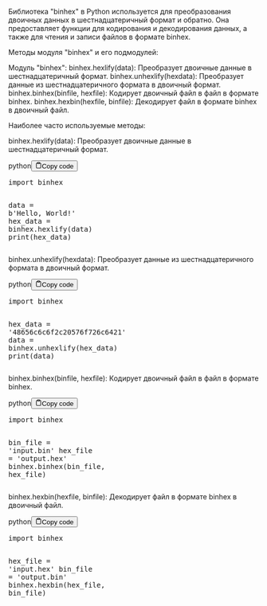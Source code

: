 <p>Библиотека "binhex" в Python используется для преобразования двоичных данных в шестнадцатеричный формат и обратно.
Она предоставляет функции для кодирования и декодирования данных, а также для чтения и записи файлов в формате binhex.</p>
<p>Методы модуля "binhex" и его подмодулей:</p>
<p>Модуль "binhex":
binhex.hexlify(data): Преобразует двоичные данные в шестнадцатеричный формат.
binhex.unhexlify(hexdata): Преобразует данные из шестнадцатеричного формата в двоичный формат.
binhex.binhex(binfile, hexfile): Кодирует двоичный файл в файл в формате binhex.
binhex.hexbin(hexfile, binfile): Декодирует файл в формате binhex в двоичный файл.</p>
<p>Наиболее часто используемые методы:</p>
<p>binhex.hexlify(data): Преобразует двоичные данные в шестнадцатеричный формат.</p>
<div class="code-element"><div class="lang-line"><text>python</text><button class="copy-button" id="code8d1cb1653d1a12ecd5e2321f8fe4d671b" onclick="copyCode(code8d1cb1653d1a12ecd5e2321f8fe4d671, code8d1cb1653d1a12ecd5e2321f8fe4d671b)"><svg stroke="currentColor" fill="none" stroke-width="2" viewBox="0 0 24 24" stroke-linecap="round" stroke-linejoin="round" class="h-4 w-4" height="1em" width="1em" xmlns="http://www.w3.org/2000/svg"><path d="M16 4h2a2 2 0 0 1 2 2v14a2 2 0 0 1-2 2H6a2 2 0 0 1-2-2V6a2 2 0 0 1 2-2h2"></path><rect x="8" y="2" width="8" height="4" rx="1" ry="1"></rect></svg><text>Copy code</text></button></div><div class="code" id="code8d1cb1653d1a12ecd5e2321f8fe4d671"><div class="highlight"><pre><span></span><span class="kn">import</span> <span class="nn">binhex</span>

<span class="n">data</span> <span class="o">=</span> <span class="sa">b</span><span class="s1">&#39;Hello, World!&#39;</span>
<span class="n">hex_data</span> <span class="o">=</span> <span class="n">binhex</span><span class="o">.</span><span class="n">hexlify</span><span class="p">(</span><span class="n">data</span><span class="p">)</span>
<span class="nb">print</span><span class="p">(</span><span class="n">hex_data</span><span class="p">)</span>
</pre></div></div></div>

<p>binhex.unhexlify(hexdata): Преобразует данные из шестнадцатеричного формата в двоичный формат.</p>
<div class="code-element"><div class="lang-line"><text>python</text><button class="copy-button" id="code53fe2cd69abdd821bf1f6b209e57283fb" onclick="copyCode(code53fe2cd69abdd821bf1f6b209e57283f, code53fe2cd69abdd821bf1f6b209e57283fb)"><svg stroke="currentColor" fill="none" stroke-width="2" viewBox="0 0 24 24" stroke-linecap="round" stroke-linejoin="round" class="h-4 w-4" height="1em" width="1em" xmlns="http://www.w3.org/2000/svg"><path d="M16 4h2a2 2 0 0 1 2 2v14a2 2 0 0 1-2 2H6a2 2 0 0 1-2-2V6a2 2 0 0 1 2-2h2"></path><rect x="8" y="2" width="8" height="4" rx="1" ry="1"></rect></svg><text>Copy code</text></button></div><div class="code" id="code53fe2cd69abdd821bf1f6b209e57283f"><div class="highlight"><pre><span></span><span class="kn">import</span> <span class="nn">binhex</span>

<span class="n">hex_data</span> <span class="o">=</span> <span class="s1">&#39;48656c6c6f2c20576f726c6421&#39;</span>
<span class="n">data</span> <span class="o">=</span> <span class="n">binhex</span><span class="o">.</span><span class="n">unhexlify</span><span class="p">(</span><span class="n">hex_data</span><span class="p">)</span>
<span class="nb">print</span><span class="p">(</span><span class="n">data</span><span class="p">)</span>
</pre></div></div></div>

<p>binhex.binhex(binfile, hexfile): Кодирует двоичный файл в файл в формате binhex.</p>
<div class="code-element"><div class="lang-line"><text>python</text><button class="copy-button" id="codef6d1bdbff2f6fc8146dab5ada9fe603db" onclick="copyCode(codef6d1bdbff2f6fc8146dab5ada9fe603d, codef6d1bdbff2f6fc8146dab5ada9fe603db)"><svg stroke="currentColor" fill="none" stroke-width="2" viewBox="0 0 24 24" stroke-linecap="round" stroke-linejoin="round" class="h-4 w-4" height="1em" width="1em" xmlns="http://www.w3.org/2000/svg"><path d="M16 4h2a2 2 0 0 1 2 2v14a2 2 0 0 1-2 2H6a2 2 0 0 1-2-2V6a2 2 0 0 1 2-2h2"></path><rect x="8" y="2" width="8" height="4" rx="1" ry="1"></rect></svg><text>Copy code</text></button></div><div class="code" id="codef6d1bdbff2f6fc8146dab5ada9fe603d"><div class="highlight"><pre><span></span><span class="kn">import</span> <span class="nn">binhex</span>

<span class="n">bin_file</span> <span class="o">=</span> <span class="s1">&#39;input.bin&#39;</span>
<span class="n">hex_file</span> <span class="o">=</span> <span class="s1">&#39;output.hex&#39;</span>
<span class="n">binhex</span><span class="o">.</span><span class="n">binhex</span><span class="p">(</span><span class="n">bin_file</span><span class="p">,</span> <span class="n">hex_file</span><span class="p">)</span>
</pre></div></div></div>

<p>binhex.hexbin(hexfile, binfile): Декодирует файл в формате binhex в двоичный файл.</p>
<div class="code-element"><div class="lang-line"><text>python</text><button class="copy-button" id="code4949430af7e02dea579110e4222120d3b" onclick="copyCode(code4949430af7e02dea579110e4222120d3, code4949430af7e02dea579110e4222120d3b)"><svg stroke="currentColor" fill="none" stroke-width="2" viewBox="0 0 24 24" stroke-linecap="round" stroke-linejoin="round" class="h-4 w-4" height="1em" width="1em" xmlns="http://www.w3.org/2000/svg"><path d="M16 4h2a2 2 0 0 1 2 2v14a2 2 0 0 1-2 2H6a2 2 0 0 1-2-2V6a2 2 0 0 1 2-2h2"></path><rect x="8" y="2" width="8" height="4" rx="1" ry="1"></rect></svg><text>Copy code</text></button></div><div class="code" id="code4949430af7e02dea579110e4222120d3"><div class="highlight"><pre><span></span><span class="kn">import</span> <span class="nn">binhex</span>

<span class="n">hex_file</span> <span class="o">=</span> <span class="s1">&#39;input.hex&#39;</span>
<span class="n">bin_file</span> <span class="o">=</span> <span class="s1">&#39;output.bin&#39;</span>
<span class="n">binhex</span><span class="o">.</span><span class="n">hexbin</span><span class="p">(</span><span class="n">hex_file</span><span class="p">,</span> <span class="n">bin_file</span><span class="p">)</span>
</pre></div></div></div>